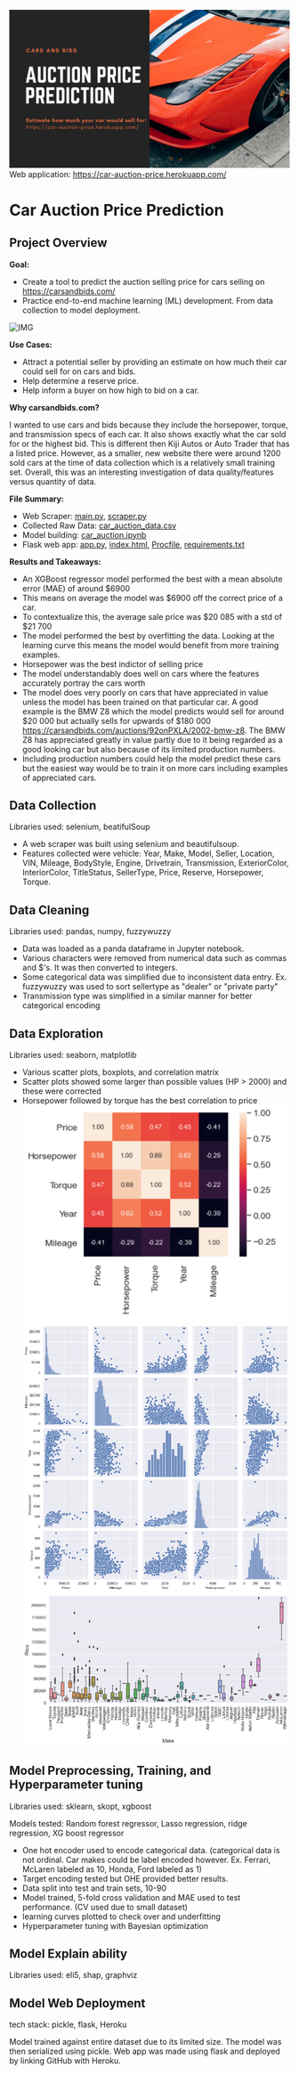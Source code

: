 ![IMG](demo/banner.png)
Web application: https://car-auction-price.herokuapp.com/

# Car Auction Price Prediction

## Project Overview 

**Goal:**
* Create a tool to predict the auction selling price for cars selling on https://carsandbids.com/
* Practice end-to-end machine learning (ML) development. From data collection to model deployment.

![IMG](demo/example1.gif)

**Use Cases:**
* Attract a potential seller by providing an estimate on how much their car could sell for on cars and bids.
* Help determine a reserve price.
* Help inform a buyer on how high to bid on a car.

**Why carsandbids.com?**

I wanted to use cars and bids because they include the horsepower, torque, and transmission specs of each car. It also shows exactly what the car sold for or the highest bid. This is different then Kiji Autos or Auto Trader that has a listed price. However, as a smaller, new website there were around 1200 sold cars at the time of data collection which is a relatively small training set. Overall, this was an interesting investigation of data quality/features versus quantity of data. 

**File Summary:**
* Web Scraper: [main.py](/main.py), [scraper.py](/scraper.py)
* Collected Raw Data: [car_auction_data.csv](/car_auction_data.csv)
* Model building: [car_auction.ipynb](/car_auction.ipynb)
* Flask web app: [app.py](/app.py), [index.html](/templates/index.html), [Procfile](//Procfile), [requirements.txt](/requirements.txt)


**Results and Takeaways:** 
* An XGBoost regressor model performed the best with a mean absolute error (MAE) of around $6900
* This means on average the model was $6900 off the correct price of a car.
* To contextualize this, the average sale price was $20 085 with a std of $21 700
* The model performed the best by overfitting the data. Looking at the learning curve this means the model would benefit from more training examples.
* Horsepower was the best indictor of selling price
* The model understandably does well on cars where the features accurately portray the cars worth
* The model does very poorly on cars that have appreciated in value unless the model has been trained on that particular car. A good example is the BMW Z8 which the model predicts would sell for around $20 000 but actually sells for upwards of $180 000 https://carsandbids.com/auctions/92onPXLA/2002-bmw-z8. The BMW Z8 has appreciated greatly in value partly due to it being regarded as a good looking car but also because of its limited production numbers. 
* Including production numbers could help the model predict these cars but the easiest way would be to train it on more cars including examples of appreciated cars.

## Data Collection 
Libraries used: selenium, beatifulSoup

* A web scraper was built using selenium and beautifulsoup. 
* Features collected were vehicle: Year, Make, Model,	Seller,	Location,	VIN, Mileage, BodyStyle, Engine, Drivetrain, Transmission, ExteriorColor, InteriorColor,	TitleStatus, SellerType, Price,	Reserve, Horsepower, Torque.

## Data Cleaning
Libraries used: pandas, numpy, fuzzywuzzy

* Data was loaded as a panda dataframe in Jupyter notebook. 
* Various characters were removed from numerical data such as commas and $'s. It was then converted to integers. 
* Some categorical data was simplified due to inconsistent data entry. Ex. fuzzywuzzy was used to sort sellertype as "dealer" or "private party" 
* Transmission type was simplified in a similar manner for better categorical encoding 

## Data Exploration 
Libraries used: seaborn, matplotlib
* Various scatter plots, boxplots, and correlation matrix
* Scatter plots showed some larger than possible values (HP > 2000) and these were corrected 
* Horsepower followed by torque has the best correlation to price
![IMG](demo/corrmat.PNG)
![IMG](demo/scatterplots.png)
![IMG](demo/makeboxplot.png)

## Model Preprocessing, Training, and Hyperparameter tuning
Libraries used: sklearn, skopt, xgboost

Models tested: Random forest regressor, Lasso regression, ridge regression, XG boost regressor
* One hot encoder used to encode categorical data. (categorical data is not ordinal. Car makes could be label encoded however. Ex. Ferrari, McLaren labeled as 10, Honda, Ford labeled as 1)
* Target encoding tested but OHE provided better results.
* Data split into test and train sets, 10-90
* Model trained, 5-fold cross validation and MAE used to test performance. (CV used due to small dataset)
* learning curves plotted to check over and underfitting 
* Hyperparameter tuning with Bayesian optimization

## Model Explain ability
Libraries used: eli5, shap, graphviz

## Model Web Deployment
tech stack: pickle, flask, Heroku

Model trained against entire dataset due to its limited size. The model was then serialized using pickle. 
Web app was made using flask and deployed by linking GitHub with Heroku. 




